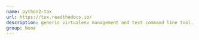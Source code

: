 ```yaml
---
name: python2-tox
url: https://tox.readthedocs.io/
description: generic virtualenv management and test command line tool. URL : https://tox.readthedocs.io/ Groups : None
group: None
---
```

